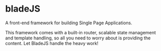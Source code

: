 # bladeJS

A front-end framework for building Single Page Applications.

This framework comes with a built-in router, scalable state management and template handling, so all you need to worry about is providing the content. Let BladeJS handle the heavy work!

